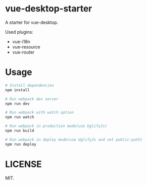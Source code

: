 # vue-desktop-starter
A starter for vue-desktop.

Used plugins:
- vue-i18n
- vue-resource
- vue-router

# Usage

```Bash
# Install dependencies
npm install

# Run webpack dev server
npm run dev

# Run webpack with watch option
npm run watch

# Run webpack in production mode(use UglifyJs)
npm run build

# Run webpack in deploy mode(use UglifyJs and set public-path)
npm run deploy
```

# LICENSE
MIT.